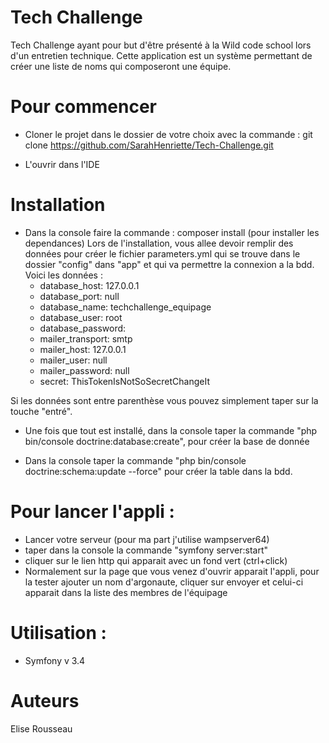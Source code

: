 
# Tech Challenge

Tech Challenge ayant pour but d'être présenté à la Wild code school lors d'un entretien technique.
Cette application est un système permettant de créer une liste de noms qui composeront une équipe.


# Pour commencer

- Cloner le projet dans le dossier de votre choix avec la commande :
git clone https://github.com/SarahHenriette/Tech-Challenge.git

- L'ouvrir dans l'IDE 



# Installation

- Dans la console faire la commande : composer install (pour installer les dependances)
Lors de l'installation, vous allee devoir remplir des données pour créer le fichier parameters.yml qui se trouve dans le dossier "config" dans "app" et qui va permettre la connexion a la bdd.
Voici les données :
    - database_host: 127.0.0.1
    - database_port: null
    - database_name: techchallenge_equipage
    - database_user: root
    - database_password: 
    - mailer_transport: smtp
    - mailer_host: 127.0.0.1
    - mailer_user: null
    - mailer_password: null
    - secret: ThisTokenIsNotSoSecretChangeIt
  
Si les données sont entre parenthèse vous pouvez simplement taper sur la touche "entré".


- Une fois que tout est installé, dans la console taper la commande "php bin/console doctrine:database:create", pour créer la base de donnée

- Dans la console taper la commande "php bin/console doctrine:schema:update --force" pour créer la table dans la bdd.


# Pour lancer l'appli :

- Lancer votre serveur (pour ma part j'utilise wampserver64)
- taper dans la console la commande "symfony server:start"
- cliquer sur le lien http qui apparait avec un fond vert (ctrl+click)
- Normalement sur la page que vous venez d'ouvrir apparait l'appli, pour la tester ajouter un nom d'argonaute, cliquer sur envoyer et celui-ci apparait dans la liste des membres de l'équipage

# Utilisation :
  - Symfony v 3.4

# Auteurs

Elise Rousseau

 
